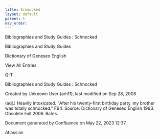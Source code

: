 ```yaml
---
title: Schnocked
layout: default
parent: S
nav_order:
---
```


Bibliographies and Study Guides : Schnocked

Bibliographies and Study Guides

Dictionary of Geneseo English

View All Entries

Q-T

Bibliographies and Study Guides : Schnocked

Created by  Unknown User (arh11), last modified on Sep 28, 2008

(adj.) Heavily intoxicated. &quot;After his twenty-first birthday party, my brother was totally schnocked.&quot; F94. Source: Dictionary of Geneseo English 1993. Obsolete Fall 2006. Bates.

Document generated by Confluence on May 22, 2023 12:37

Atlassian
